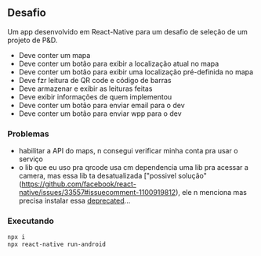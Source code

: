 ## Desafio

Um app desenvolvido em React-Native para um desafio de seleção de um projeto de P&D.

- Deve conter um mapa
- Deve conter um botão para exibir a localização atual no mapa
- Deve conter um botão para exibir uma localização pré-definida no mapa
- Deve fzr leitura de QR code e código de barras
- Deve armazenar e exibir as leituras feitas
- Deve exibir informações de quem implementou
- Deve conter um botão para enviar email para o dev
- Deve conter um botão para enviar wpp para o dev

### Problemas

- habilitar a API do maps, n consegui verificar minha conta pra usar o serviço
- o lib que eu uso pra qrcode usa cm dependencia uma lib pra acessar a camera, mas essa lib ta desatualizada
  ["possivel solução"(https://github.com/facebook/react-native/issues/33557#issuecomment-1100919812), ele n menciona mas precisa instalar essa [deprecated](https://www.npmjs.com/package/deprecated-react-native-prop-types)...

### Executando

```sh
npx i
npx react-native run-android
```
